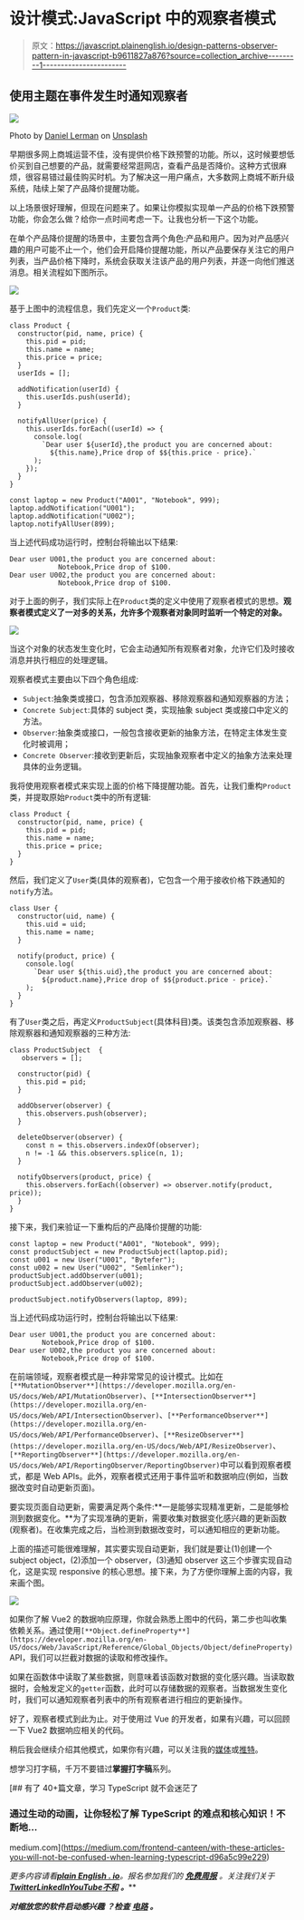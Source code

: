 # 设计模式:JavaScript 中的观察者模式

> 原文：<https://javascript.plainenglish.io/design-patterns-observer-pattern-in-javascript-b9611827a876?source=collection_archive---------1----------------------->

## 使用主题在事件发生时通知观察者

![](img/ea7fe9ba285518cada8eb1d3f7c3f338.png)

Photo by [Daniel Lerman](https://unsplash.com/@dlerman6?utm_source=medium&utm_medium=referral) on [Unsplash](https://unsplash.com?utm_source=medium&utm_medium=referral)

早期很多网上商城运营不佳，没有提供价格下跌预警的功能。所以，这时候要想低价买到自己想要的产品，就需要经常逛网店，查看产品是否降价。这种方式很麻烦，很容易错过最佳购买时机。为了解决这一用户痛点，大多数网上商城不断升级系统，陆续上架了产品降价提醒功能。

以上场景很好理解，但现在问题来了。如果让你模拟实现单一产品的价格下跌预警功能，你会怎么做？给你一点时间考虑一下。让我也分析一下这个功能。

在单个产品降价提醒的场景中，主要包含两个角色:产品和用户。因为对产品感兴趣的用户可能不止一个，他们会开启降价提醒功能，所以产品要保存关注它的用户列表，当产品价格下降时，系统会获取关注该产品的用户列表，并逐一向他们推送消息。相关流程如下图所示。

![](img/ea670f4f5e411f7222047f4adc2c668e.png)

基于上图中的流程信息，我们先定义一个`Product`类:

```
class Product {
  constructor(pid, name, price) {
    this.pid = pid;
    this.name = name;
    this.price = price;
  }
  userIds = [];

  addNotification(userId) {
    this.userIds.push(userId);
  }

  notifyAllUser(price) {
    this.userIds.forEach((userId) => {
      console.log(
        `Dear user ${userId},the product you are concerned about:
          ${this.name},Price drop of $${this.price - price}.`
      ); 
    });
  }
}

const laptop = new Product("A001", "Notebook", 999);
laptop.addNotification("U001");
laptop.addNotification("U002");
laptop.notifyAllUser(899);
```

当上述代码成功运行时，控制台将输出以下结果:

```
Dear user U001,the product you are concerned about:
            Notebook,Price drop of $100.
Dear user U002,the product you are concerned about:
            Notebook,Price drop of $100.
```

对于上面的例子，我们实际上在`Product`类的定义中使用了观察者模式的思想。**观察者模式定义了一对多的关系，允许多个观察者对象同时监听一个特定的对象。**

![](img/2019ed853ca665e7326e4e2844a8b10b.png)

当这个对象的状态发生变化时，它会主动通知所有观察者对象，允许它们及时接收消息并执行相应的处理逻辑。

观察者模式主要由以下四个角色组成:

*   `Subject`:抽象类或接口，包含添加观察器、移除观察器和通知观察器的方法；
*   `Concrete Subject`:具体的 subject 类，实现抽象 subject 类或接口中定义的方法。
*   `Observer`:抽象类或接口，一般包含接收更新的抽象方法，在特定主体发生变化时被调用；
*   `Concrete Observer`:接收到更新后，实现抽象观察者中定义的抽象方法来处理具体的业务逻辑。

我将使用观察者模式来实现上面的价格下降提醒功能。首先，让我们重构`Product`类，并提取原始`Product`类中的所有逻辑:

```
class Product {
  constructor(pid, name, price) {
    this.pid = pid;
    this.name = name;
    this.price = price;
  }
}
```

然后，我们定义了`User`类(具体的观察者)，它包含一个用于接收价格下跌通知的`notify`方法。

```
class User {
  constructor(uid, name) {
    this.uid = uid;
    this.name = name;
  }

  notify(product, price) {
    console.log(
      `Dear user ${this.uid},the product you are concerned about:
        ${product.name},Price drop of $${product.price - price}.`
    ); 
  }
}
```

有了`User`类之后，再定义`ProductSubject`(具体科目)类。该类包含添加观察器、移除观察器和通知观察器的三种方法:

```
class ProductSubject  {
   observers = [];

  constructor(pid) {
    this.pid = pid;
  }

  addObserver(observer) {
    this.observers.push(observer);
  }

  deleteObserver(observer) {
    const n = this.observers.indexOf(observer);
    n != -1 && this.observers.splice(n, 1);
  }

  notifyObservers(product, price) {
    this.observers.forEach((observer) => observer.notify(product, price));
  }
}
```

接下来，我们来验证一下重构后的产品降价提醒的功能:

```
const laptop = new Product("A001", "Notebook", 999);
const productSubject = new ProductSubject(laptop.pid);
const u001 = new User("U001", "Bytefer");
const u002 = new User("U002", "Semlinker");
productSubject.addObserver(u001);
productSubject.addObserver(u002);

productSubject.notifyObservers(laptop, 899);
```

当上述代码成功运行时，控制台将输出以下结果:

```
Dear user U001,the product you are concerned about:
        Notebook,Price drop of $100.
Dear user U002,the product you are concerned about:
        Notebook,Price drop of $100.
```

在前端领域，观察者模式是一种非常常见的设计模式。比如在`[**MutationObserver**](https://developer.mozilla.org/en-US/docs/Web/API/MutationObserver)`、`[**IntersectionObserver**](https://developer.mozilla.org/en-US/docs/Web/API/IntersectionObserver)`、`[**PerformanceObserver**](https://developer.mozilla.org/en-US/docs/Web/API/PerformanceObserver)`、`[**ResizeObserver**](https://developer.mozilla.org/en-US/docs/Web/API/ResizeObserver)`、`[**ReportingObserver**](https://developer.mozilla.org/en-US/docs/Web/API/ReportingObserver/ReportingObserver)`中可以看到观察者模式，都是 Web APIs。此外，观察者模式还用于事件监听和数据响应(例如，当数据改变时自动更新页面)。

要实现页面自动更新，需要满足两个条件:**一是能够实现精准更新，二是能够检测到数据变化。**为了实现准确的更新，需要收集对数据变化感兴趣的更新函数(观察者)。在收集完成之后，当检测到数据改变时，可以通知相应的更新功能。

上面的描述可能很难理解，其实要实现自动更新，我们就是要让(1)创建一个 subject object，(2)添加一个 observer，(3)通知 observer 这三个步骤实现自动化，这是实现 responsive 的核心思想。接下来，为了方便你理解上面的内容，我来画个图。

![](img/d9a83853d2fa27162f64d082438edb62.png)

如果你了解 Vue2 的数据响应原理，你就会熟悉上图中的代码，第二步也叫收集依赖关系。通过使用`[**Object.defineProperty**](https://developer.mozilla.org/en-US/docs/Web/JavaScript/Reference/Global_Objects/Object/defineProperty)` API，我们可以拦截对数据的读取和修改操作。

如果在函数体中读取了某些数据，则意味着该函数对数据的变化感兴趣。当读取数据时，会触发定义的`getter`函数，此时可以存储数据的观察者。当数据发生变化时，我们可以通知观察者列表中的所有观察者进行相应的更新操作。

好了，观察者模式到此为止。对于使用过 Vue 的开发者，如果有兴趣，可以回顾一下 Vue2 数据响应相关的代码。

稍后我会继续介绍其他模式，如果你有兴趣，可以关注我的[媒体](https://medium.com/@bytefer)或[推特](https://twitter.com/Tbytefer)。

想学习打字稿，千万不要错过**掌握打字稿**系列。

[](https://medium.com/frontend-canteen/with-these-articles-you-will-not-be-confused-when-learning-typescript-d96a5c99e229) [## 有了 40+篇文章，学习 TypeScript 就不会迷茫了

### 通过生动的动画，让你轻松了解 TypeScript 的难点和核心知识！不断地…

medium.com](https://medium.com/frontend-canteen/with-these-articles-you-will-not-be-confused-when-learning-typescript-d96a5c99e229) 

*更多内容请看*[***plain English . io***](https://plainenglish.io/)*。报名参加我们的* [***免费周报***](http://newsletter.plainenglish.io/) *。关注我们关于*[***Twitter***](https://twitter.com/inPlainEngHQ)[***LinkedIn***](https://www.linkedin.com/company/inplainenglish/)*[***YouTube***](https://www.youtube.com/channel/UCtipWUghju290NWcn8jhyAw)*[***不和***](https://discord.gg/GtDtUAvyhW) ***。*****

*****对缩放您的软件启动感兴趣*** *？检查* [***电路***](https://circuit.ooo/?utm=publication-post-cta) *。***